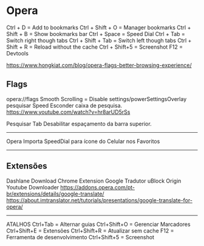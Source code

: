 # Opera

Ctrl + D = Add to bookmarks
Ctrl + Shift + O = Manager bookmarks
Ctrl + Shift + B = Show bookmarks bar
Ctrl + Space = Speed Dial
Ctrl + Tab = Switch right though tabs
Ctrl + Shift + Tab = Switch left though tabs
Ctrl + Shift + R = Reload without the cache
Ctrl + Shift+5 = Screenshot
F12 = Devtools

https://www.hongkiat.com/blog/opera-flags-better-browsing-experience/

## Flags
opera://flags
Smooth Scrolling = Disable
settings/powerSettingsOverlay
pesquisar Speed
Esconder caixa de pesquisa.
https://www.youtube.com/watch?v=hr8arUD5rSs

Pesquisar Tab
Desabilitar espaçamento da barra superior.

---

Opera Importa SpeedDial para ícone do Celular nos Favoritos

---

## Extensões
Dashlane
Download Chrome Extension
Google Tradutor
uBlock Origin
Youtube Downloader
https://addons.opera.com/pt-br/extensions/details/google-translate/
https://about.imtranslator.net/tutorials/presentations/google-translate-for-opera/

---

ATALHOS
Ctrl+Tab     = Alternar guias
Ctrl+Shift+O = Gerenciar Marcadores
Ctrl+Shift+E = Extensões
Ctrl+Shift+R = Atualizar sem cache
F12          = Ferramenta de desenvolvimento
Ctrl+Shift+5 = Screenshot
